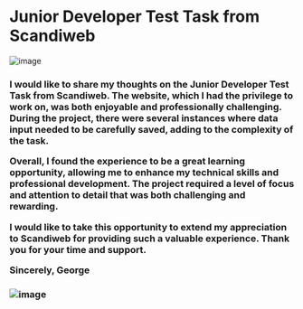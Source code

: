 <h1>Junior Developer Test Task from Scandiweb</h1>




![image](https://user-images.githubusercontent.com/93291077/230920784-7f140245-b7eb-4779-a75e-e5c271478f6a.png)


<h3> I would like to share my thoughts on the Junior Developer Test Task from Scandiweb. The website, which I had the privilege to work on, was both enjoyable and professionally challenging. During the project, there were several instances where data input needed to be carefully saved, adding to the complexity of the task.

Overall, I found the experience to be a great learning opportunity, allowing me to enhance my technical skills and professional development. The project required a level of focus and attention to detail that was both challenging and rewarding.

I would like to take this opportunity to extend my appreciation to Scandiweb for providing such a valuable experience. Thank you for your time and support.

Sincerely,
George
<h3/>



![image](https://user-images.githubusercontent.com/93291077/230921242-f3763351-53df-4212-b064-39114153b746.png)

